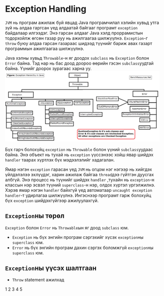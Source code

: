 # Exception Handling
`JVM` нь програм ажилаж буй явцад Java програмчилал хэлийн хувьд утга зүй нь алдаа гаргсан үед алдаатай байгааг програмт `exception` байдалаар илгээдэг.
Энэ гарсан алдааг Java хэлд проррамистын тодорхойлж өгсөн газар руу нь ажилгаагаа шилжүүлнэ.
`Exception`-г `throw` буюу алдаа гарсан газараас шидээд түүнийг бариж авах газарт программын ажилгаагаа шилжүүлнэ.

Java хэлны хувьд `Throwable`-н яг доодох `subclass` нь `Exception` болон `Error` байна. Тэд нар нь бас доод доороо өөрийн гэсэн `subclass`уудтай байна. Үүнийг доорох зурагаас харна уу.
![Java Exception Hierarchy](exception_java.png)

Бүх гарч болохүйц `exception` нь `Throwable` болон үүний `subclass`уудаас байна. Энэ объект нь тухай нь `exception` үүссэнээс хойш явар шийдэх `handler` таарах хүртлэх бүх мэдээлэлийг хадагалан.

Ямар нэгэн `exception` гарасан үед `JVM` нь огцом нэг нэгээр нь хийгдэх үйлдэлэлээ эхлүүдэг, харин ажилаж байгаа `thread`дээ гүйтгэн дуусгах албгүй. Энэ процесс нь түүнийг шийдэх `handler` ,тухайн нь `exception`-н классын нэр эсвэл түүний `superclass`-н нэр, олдох хүртэл үргэлжилнэ. Хэрэв ямар нэгэн `handler` байхгүй үед автоматаар `uncaught exception handler`-т удирлагаа шилжүүлнэ. Ингэснээр програмт гарж болохуйц бүх `exception` шийдэхгүйгээр ажилуулахгүй.

## `Exception`ны төрөл
`Exception` болон `Error` нь `Throwable`ын яг доод `subclass` юм.

- `Exception` нь бүх энгийн програм сэргэхийг хүсэх `exception`ны `superclass` юм.
- `Error` нь бүх энгийн програм дахин сэргэх боломжгүй `exception`ны `superclass` юм.

## `Exception`ны үүсэх шалтгаан
- `Throw` statement ажилхад











































1
2
3
4
5
